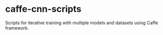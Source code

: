 # caffe-cnn-scripts
Scripts for iterative training with multiple models and datasets using Caffe framework.
